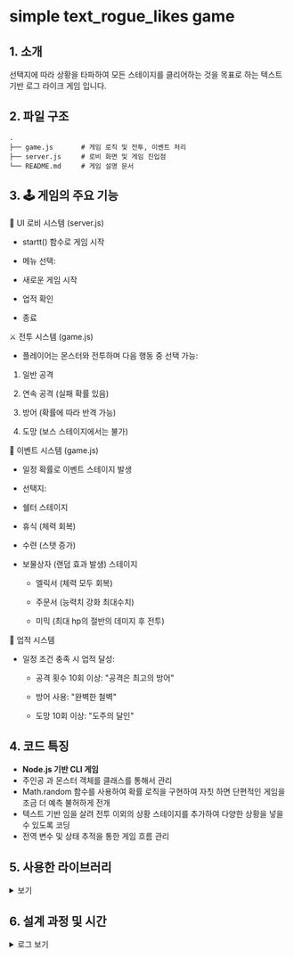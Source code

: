 # simple text_rogue_likes game

## 1. 소개
선택지에 따라 상황을 타파하여 모든 스테이지를 클리어하는 것을 목표로 하는 텍스트 기반 로그 라이크 게임 입니다.
## 2. 파일 구조
    .
    ├── game.js       # 게임 로직 및 전투, 이벤트 처리
    ├── server.js     # 로비 화면 및 게임 진입점
    └── README.md     # 게임 설명 문서
    
## 3. 🕹️ 게임의 주요 기능

📜 UI 로비 시스템 (server.js)
+ startt() 함수로 게임 시작

+ 메뉴 선택:

 - 새로운 게임 시작

 - 업적 확인

 - 종료

⚔️ 전투 시스템 (game.js)
+ 플레이어는 몬스터와 전투하며 다음 행동 중 선택 가능:

 1. 일반 공격

 2. 연속 공격 (실패 확률 있음)

 3. 방어 (확률에 따라 반격 가능)

 4. 도망 (보스 스테이지에서는 불가)

🎁 이벤트 시스템 (game.js)
+ 일정 확률로 이벤트 스테이지 발생

+ 선택지:
 - 쉘터 스테이지

  * 휴식 (체력 회복)

  * 수련 (스탯 증가)

 - 보물상자 (랜덤 효과 발생) 스테이지
  
   * 엘릭서 (체력 모두 회복)

   * 주문서 (능력치 강화 최대수치)

   * 미믹 (최대 hp의 절반의 데미지 후 전투)

🧾 업적 시스템
+ 일정 조건 충족 시 업적 달성:

  - 공격 횟수 10회 이상: "공격은 최고의 방어"

  - 방어 사용: "완벽한 철벽"

  - 도망 10회 이상: "도주의 달인"


## 4. 코드 특징
- **Node.js 기반 CLI 게임**
- 주인공 과 몬스터 객체를 클래스를 통해서 관리
- Math.random 함수를 사용하여 확률 로직을 구현하여 자칫 하면 단편적인 게임을 조금 더 예측 불허하게 전개
- 텍스트 기반 임을 살려 전투 이외의 상황 스테이지를 추가하여 다양한 상황을 넣을 수 있도록 코딩
- 전역 변수 및 상태 추적을 통한 게임 흐름 관리

## 5. 사용한 라이브러리
<details>
<summary>보기</summary>
<div>

 - chalk : 콘솔창의 텍스트의 색을 변경 해주는 라이브러리로,
 
    밋밋할 수도 있는 화면을 다채롭게 출력
 
    ; https://www.npmjs.com/package/chalk
 - figlet : 콘솔창에서 ASCII 아트 타이틀 을 출력해주는 라이브러리로, 

    첫 게임화면의 타이틀을 구현하는 데 사용
 
    ; https://www.npmjs.com/package/figlet
 - readlineSync : 콘솔창을 통해 입력을 받을 수 있도록 해주는 라이브러리로,

    게임을 진행에 가장 필수적임
 
    ; https://www.npmjs.com/package/readline-sync

</div>
</details>

## 6. 설계 과정 및 시간
<details>
<summary> 로그 보기 </summary>
<div markdown="1">

+ 7/ 8 : 코드 생성. 초기 코드 완성

+ 7/ 9 : 일부 상태 메시지가 출력되지 않는 오류 해결

+ 7/10 : 
    - 클래스(플레이어/몬스터) 수정
    - 확률 로직 추가
        - 연속공격 추가 : 운이 좋다면 기본공격보다 많은 데미지를 입힐 수 있지만 각 공격이 실패할 확률이 각각 적용되어 아예 실패할 수도 있음
        - 능력치 증가 : 플레이어와 몬스터 모두 스테이지의 진척에 따라 스탯이 범위내 난수 증가
        - 방어 추가 : 확률에 따라 방어 성공 여부 결정. 성공하면 다시 확률에 따라 6할의 공격력으로 반격.   
        - 도망 확률 추가 : 도망에 성공하면 확률에 따라 다음 스테이지로 나아가는 예제와 달리, 성공시 이전 스테이지로 후퇴
+ 7/11 
    - 모든 hp최소값 0으로 설정
    - 연속 공격의 처리 가 완료된 후에 전투 종료 이벤트가 발생하도록 처리
    - 특수 스테이지(회복) 추가
    - 플레이어만의 스테이터스 출력 함수 추가
+ 7/12
    - 특수 스테이지는 처음과 마지막을 제외한 스테이지에서만 나타나도록 변경
    - 스테이터스 함수 통합 ( 전투용, 능력치 증가용 등 )
    - 회복 -> 휴식 : 스테이지 이름 변경
    - 휴식 스테이지에 '수련'(스탯 증가) 선택지 추가
    - 특수 스테이지 (상자) 추가
+ 7/14
    - 게임 오버 또는 클리어 시 메뉴로 복귀
    - server.js : 업적 기능 추가
+ 7/15
    - 다회차 플레이시 수치 비정상적인 진행 발생 오류 해결
    - 상자 이벤트 스테이지 ; hp 전부 회복 추가
+ 7/16 ~ 7/17 : 불필요한 선택지와 주석 제거
+ 7/17 : server.js에서 옵션 선택지 삭제

</div>
</details>
